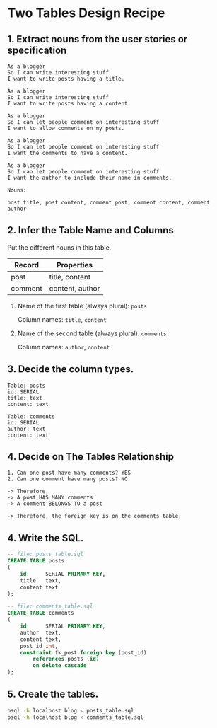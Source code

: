 # Two Tables Design Recipe

## 1. Extract nouns from the user stories or specification

```
As a blogger
So I can write interesting stuff
I want to write posts having a title.

As a blogger
So I can write interesting stuff
I want to write posts having a content.

As a blogger
So I can let people comment on interesting stuff
I want to allow comments on my posts.

As a blogger
So I can let people comment on interesting stuff
I want the comments to have a content.

As a blogger
So I can let people comment on interesting stuff
I want the author to include their name in comments.
```

```
Nouns:

post title, post content, comment post, comment content, comment author
```

## 2. Infer the Table Name and Columns

Put the different nouns in this table.

| Record  | Properties      |
|---------|-----------------|
| post    | title, content  |
| comment | content, author |

1. Name of the first table (always plural): `posts`

   Column names: `title`, `content`

2. Name of the second table (always plural): `comments`

   Column names: `author`, `content`

## 3. Decide the column types.

```
Table: posts
id: SERIAL
title: text
content: text

Table: comments
id: SERIAL
author: text
content: text
```

## 4. Decide on The Tables Relationship

```
1. Can one post have many comments? YES
2. Can one comment have many posts? NO

-> Therefore,
-> A post HAS MANY comments
-> A comment BELONGS TO a post

-> Therefore, the foreign key is on the comments table.
```

## 4. Write the SQL.

```sql
-- file: posts_table.sql
CREATE TABLE posts
(
    id      SERIAL PRIMARY KEY,
    title   text,
    content text
);

-- file: comments_table.sql
CREATE TABLE comments
(
    id      SERIAL PRIMARY KEY,
    author  text,
    content text,
    post_id int,
    constraint fk_post foreign key (post_id)
        references posts (id)
        on delete cascade
);
```

## 5. Create the tables.

```bash
psql -h localhost blog < posts_table.sql
psql -h localhost blog < comments_table.sql
```